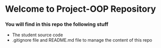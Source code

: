 # Welcome to Project-OOP Repository

### You will find in this repo the following stuff
* The student source code
* .gitignore file and README.md file to manage the content of this repo